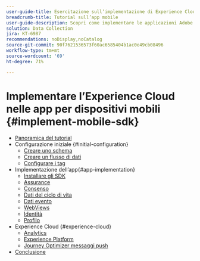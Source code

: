 ```yaml
---
user-guide-title: Esercitazione sull’implementazione di Experience Cloud nelle app per dispositivi mobili
breadcrumb-title: Tutorial sull’app mobile
user-guide-description: Scopri come implementare le applicazioni Adobe Experience Cloud nelle app per dispositivi mobili con Experience Platform Mobile SDK.
solution: Data Collection
jira: KT-6987
recommendations: noDisplay,noCatalog
source-git-commit: 90f7621536573f60ac6585404b1ac0e49cb08496
workflow-type: tm+mt
source-wordcount: '69'
ht-degree: 71%

---
```



# Implementare l’Experience Cloud nelle app per dispositivi mobili {#implement-mobile-sdk}

+ [Panoramica del tutorial](overview.md)
+ Configurazione iniziale {#initial-configuration}
   + [Creare uno schema](create-schema.md)
   + [Creare un flusso di dati](create-datastream.md)
   + [Configurare i tag](configure-tags.md)
+ Implementazione dell’app{#app-implementation}
   + [Installare gli SDK](install-sdks.md)
   + [Assurance](assurance.md)
   + [Consenso](consent.md)
   + [Dati del ciclo di vita](lifecycle-data.md)
   + [Dati evento](events.md)
   + [WebViews](web-views.md)
   + [Identità](identity.md)
   + [Profilo](profile.md)
+ Experience Cloud {#experience-cloud}
   + [Analytics](analytics.md)
   + [Experience Platform](platform.md)
   + [Journey Optimizer messaggi push](journey-optimizer-push.md)
+ [Conclusione](conclusion.md)